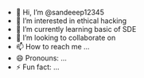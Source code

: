 - 👋 Hi, I’m @sandeeep12345
- 👀 I’m interested in ethical hacking
- 🌱 I’m currently learning basic of SDE
- 💞️ I’m looking to collaborate on 
- 📫 How to reach me ...
- 😄 Pronouns: ...
- ⚡ Fun fact: ...

<!---
sandeeep12345/sandeeep12345 is a ✨ special ✨ repository because its `README.md` (this file) appears on your GitHub profile.
You can click the Preview link to take a look at your changes.
--->
